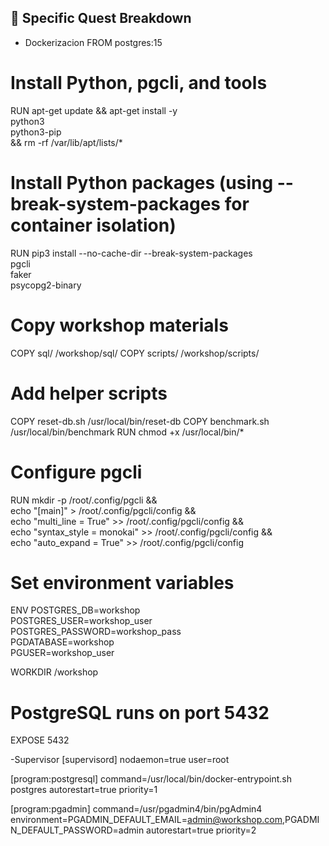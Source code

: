 ## 🧩 Specific Quest Breakdown
- Dockerizacion
FROM postgres:15

# Install Python, pgcli, and tools
RUN apt-get update && apt-get install -y \
    python3 \
    python3-pip \
    && rm -rf /var/lib/apt/lists/*

# Install Python packages (using --break-system-packages for container isolation)
RUN pip3 install --no-cache-dir --break-system-packages \
    pgcli \
    faker \
    psycopg2-binary

# Copy workshop materials
COPY sql/ /workshop/sql/
COPY scripts/ /workshop/scripts/

# Add helper scripts
COPY reset-db.sh /usr/local/bin/reset-db
COPY benchmark.sh /usr/local/bin/benchmark
RUN chmod +x /usr/local/bin/*

# Configure pgcli
RUN mkdir -p /root/.config/pgcli && \
    echo "[main]" > /root/.config/pgcli/config && \
    echo "multi_line = True" >> /root/.config/pgcli/config && \
    echo "syntax_style = monokai" >> /root/.config/pgcli/config && \
    echo "auto_expand = True" >> /root/.config/pgcli/config

# Set environment variables
ENV POSTGRES_DB=workshop \
    POSTGRES_USER=workshop_user \
    POSTGRES_PASSWORD=workshop_pass \
    PGDATABASE=workshop \
    PGUSER=workshop_user

WORKDIR /workshop

# PostgreSQL runs on port 5432
EXPOSE 5432

-Supervisor
[supervisord]
nodaemon=true
user=root

[program:postgresql]
command=/usr/local/bin/docker-entrypoint.sh postgres
autorestart=true
priority=1

[program:pgadmin]
command=/usr/pgadmin4/bin/pgAdmin4
environment=PGADMIN_DEFAULT_EMAIL=admin@workshop.com,PGADMIN_DEFAULT_PASSWORD=admin
autorestart=true
priority=2

